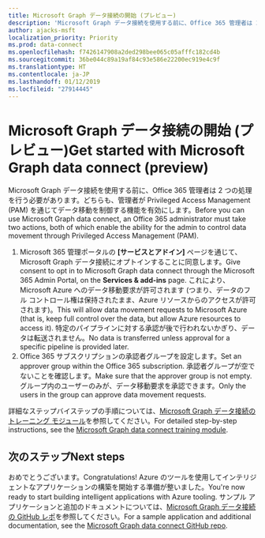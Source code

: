 ```yaml
---
title: Microsoft Graph データ接続の開始 (プレビュー)
description: 'Microsoft Graph データ接続を使用する前に、Office 365 管理者は 2 つの処理を行う必要があります。どちらも、管理者が Privileged Access Management (PAM) を通じてデータ移動を制御する機能を有効にします。 '
author: ajacks-msft
localization_priority: Priority
ms.prod: data-connect
ms.openlocfilehash: f7426147908a2ded298bee065c05afffc182cd4b
ms.sourcegitcommit: 36be044c89a19af84c93e586e22200ec919e4c9f
ms.translationtype: HT
ms.contentlocale: ja-JP
ms.lasthandoff: 01/12/2019
ms.locfileid: "27914445"
---
```

# <a name="get-started-with-microsoft-graph-data-connect-preview"></a><span data-ttu-id="b951d-103">Microsoft Graph データ接続の開始 (プレビュー)</span><span class="sxs-lookup"><span data-stu-id="b951d-103">Get started with Microsoft Graph data connect (preview)</span></span>

<span data-ttu-id="b951d-104">Microsoft Graph データ接続を使用する前に、Office 365 管理者は 2 つの処理を行う必要があります。どちらも、管理者が Privileged Access Management (PAM) を通じてデータ移動を制御する機能を有効にします。</span><span class="sxs-lookup"><span data-stu-id="b951d-104">Before you can use Microsoft Graph data connect, an Office 365 administrator must take two actions, both of which enable the ability for the admin to control data movement through Privileged Access Management (PAM).</span></span> 

1. <span data-ttu-id="b951d-105">Microsoft 365 管理ポータルの **[サービスとアドイン]** ページを通じて、Microsoft Graph データ接続にオプトインすることに同意します。</span><span class="sxs-lookup"><span data-stu-id="b951d-105">Give consent to opt in to Microsoft Graph data connect through the Microsoft 365 Admin Portal, on the **Services & add-ins** page.</span></span> <span data-ttu-id="b951d-106">これにより、Microsoft Azure へのデータ移動要求が許可されます (つまり、データのフル コントロール権は保持されたまま、Azure リソースからのアクセスが許可されます)。</span><span class="sxs-lookup"><span data-stu-id="b951d-106">This will allow data movement requests to Microsoft Azure (that is, keep full control over the data, but allow Azure resources to access it).</span></span> <span data-ttu-id="b951d-107">特定のパイプラインに対する承認が後で行われないかぎり、データは転送されません。</span><span class="sxs-lookup"><span data-stu-id="b951d-107">No data is transferred unless approval for a specific pipeline is provided later.</span></span>
2. <span data-ttu-id="b951d-108">Office 365 サブスクリプションの承認者グループを設定します。</span><span class="sxs-lookup"><span data-stu-id="b951d-108">Set an approver group within the Office 365 subscription.</span></span> <span data-ttu-id="b951d-109">承認者グループが空でないことを確認します。</span><span class="sxs-lookup"><span data-stu-id="b951d-109">Make sure that the approver group is not empty.</span></span> <span data-ttu-id="b951d-110">グループ内のユーザーのみが、データ移動要求を承認できます。</span><span class="sxs-lookup"><span data-stu-id="b951d-110">Only the users in the group can approve data movement requests.</span></span>

<span data-ttu-id="b951d-111">詳細なステップバイステップの手順については、[Microsoft Graph データ接続のトレーニング モジュール](https://github.com/microsoftgraph/msgraph-training-dataconnect/blob/master/Lab.md)を参照してください。</span><span class="sxs-lookup"><span data-stu-id="b951d-111">For detailed step-by-step instructions, see the [Microsoft Graph data connect training module](https://github.com/microsoftgraph/msgraph-training-dataconnect/blob/master/Lab.md).</span></span>

## <a name="next-steps"></a><span data-ttu-id="b951d-112">次のステップ</span><span class="sxs-lookup"><span data-stu-id="b951d-112">Next steps</span></span>

<span data-ttu-id="b951d-113">おめでとうございます。</span><span class="sxs-lookup"><span data-stu-id="b951d-113">Congratulations!</span></span> <span data-ttu-id="b951d-114">Azure のツールを使用してインテリジェントなアプリケーションの構築を開始する準備が整いました。</span><span class="sxs-lookup"><span data-stu-id="b951d-114">You're now ready to start building intelligent applications with Azure tooling.</span></span> <span data-ttu-id="b951d-115">サンプル アプリケーションと追加のドキュメントについては、[Microsoft Graph データ接続の GitHub レポ](https://github.com/OfficeDev/MS-Graph-Data-Connect/wiki)を参照してください。</span><span class="sxs-lookup"><span data-stu-id="b951d-115">For a sample application and additional documentation, see the [Microsoft Graph data connect GitHub repo](https://github.com/OfficeDev/MS-Graph-Data-Connect/wiki).</span></span> 
